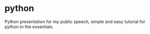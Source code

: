 # python
Python presentation for my public speech, simple and easy tutorial for python to the essentials.
